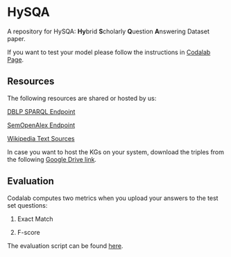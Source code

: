 # HySQA
A repository for HySQA: **Hy**brid **S**cholarly **Q**uestion **A**nswering Dataset paper.


If you want to test your model please follow the instructions in [Codalab Page](https://codalab.lisn.upsaclay.fr/competitions/19747).

## Resources

The following resources are shared or hosted by us:

[DBLP SPARQL Endpoint](https://dblp-april24.skynet.coypu.org/sparql)

[SemOpenAlex Endpoint](https://semoa.skynet.coypu.org/sparql)

[Wikipedia Text Sources](https://drive.google.com/file/d/1ISxvb4q1TxcYRDWlyG-KalInSOeZqpyI/view?usp=drive_link)

In case you want to host the KGs on your system, download the triples from the following [Google Drive link](https://drive.google.com/drive/folders/1aYB_n9PdyVxQlfHXO34ZL_siBqYGoPe0?usp=drive_link).

## Evaluation

Codalab computes two metrics when you upload your answers to the test set questions:

1. Exact Match

2. F-score

The evaluation script can be found [here](https://raw.githubusercontent.com/debayan/scholarly-QALD-challenge/main/2024/dataset/qa_eval_em_f1.py).
